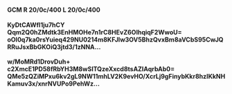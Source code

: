 #### GCM R 20/0c/400 L 20/0c/400
**KyDtCAWfI1ju7hCY**<br/>**Qqm2Q0hZMdtk3EnHMOHe7n1rC8HEvZ6OlhqiqF2WwoU=**<br/>**oOl0q7ka0rsYuieq429NU0214m8KFJlw3OV5BhzQvxBm8aVCbS95CwJQRRuJsxBbGKOiQ3jtd3/1zNNA...**<br/><br/>
**w/MoMRd1DrovDuh+**<br/>**c2XmcE1PD58fRbYH3M8wSlTQzeXxcd8tsAZIAqrbAb0=**<br/>**QMe5zQZiMPxu6kv2gL9NW11mhLV2K9evHO/XcrLj9gFinybKkr8hzIKkNHKamuv3x/xnrNVUPo9PehWz...**